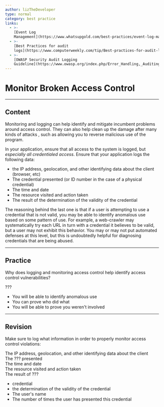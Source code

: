 ```yaml
---
author: lizTheDeveloper
type: normal
category: best practice
links:
  - >-
    [Event Log
    Management](https://www.whatsupgold.com/best-practices/event-log-management/){website}
  - >-
    [Best Practices for audit
    logs](https://www.computerweekly.com/tip/Best-practices-for-audit-log-review-for-IT-security-investigations){website}
  - >-
    [OWASP Security Audit Logging
    Guideline](https://www.owasp.org/index.php/Error_Handling,_Auditing_and_Logging#Logging){website}
---
```


# Monitor Broken Access Control


---

## Content

Monitoring and logging can help identify and mitigate incumbent problems around access control. They can also help clean up the damage after many kinds of attacks , such as allowing you to reverse malicious use of the program.

In your application, ensure that all access to the system is logged, but *especially all credentialed access*. Ensure that your application logs the following data:

- the IP address, geolocation, and other identifying data about the client (browser, etc)
- The credential presented (or ID number in the case of a physical credential)
- The time and date
- The resource visited and action taken
- The result of the determination of the validity of the credential

The reasoning behind the last one is that if a user is attempting to use a credential that is not valid, you may be able to identify anomalous use based on some pattern of use. For example, a web-crawler may systematically try each URL in turn with a credential it believes to be valid, but a user may not exhibit this behavior. You may or may not put automated defenses at this level, but this is undoubtedly helpful for diagnosing credentials that are being abused.


---

## Practice

Why does logging and monitoring access control help identify access control vulnerabilities?

???

- You will be able to identify anomalous use
- You can prove who did what
- You will be able to prove you weren't involved


---

## Revision

Make sure to log what information in order to properly monitor access control violations:  

The IP address, geolocation, and other identifying data about the client  
The ??? presented  
The time and date  
The resource visited and action taken  
The result of ???  

- credential
- the determination of the validity of the credential
- The user's name
- The number of times the user has presented this credential
